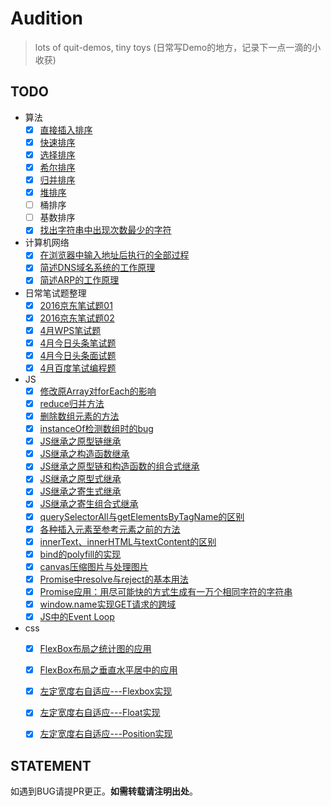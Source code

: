 # Audition

> lots of quit-demos, tiny toys (日常写Demo的地方，记录下一点一滴的小收获)

## TODO

- 算法
    - [x] [直接插入排序](Algorithm/insertionSort.js)
    - [x] [快速排序](Algorithm/quickSortDigging.js)
    - [x] [选择排序](Algorithm/selectionSort.js)
    - [x] [希尔排序](Algorithm/shellSort.js)
    - [x] [归并排序](Algorithm/mergeSort.js)
    - [x] [堆排序](Algorithm/heapSortion.js)
    - [ ] 桶排序
    - [ ] 基数排序
    - [x] [找出字符串中出现次数最少的字符](Algorithm/objectFindLess.js)
    
- 计算机网络
    - [x] [在浏览器中输入地址后执行的全部过程](Network/index.md#在浏览器中输入wwwbaiducom后执行的全部过程)
    - [x] [简述DNS域名系统的工作原理](Network/index.md#简述dns域名系统的工作原理)
    - [x] [简述ARP的工作原理](Network/index.md#简述arp的工作原理)
    
- 日常笔试题整理
    - [x] [2016京东笔试题01](Algorithm/ACM/JD201601.js)
    - [x] [2016京东笔试题02](Algorithm/ACM/JD201602.js)
    - [x] [4月WPS笔试题](DailyProblem/2017-4-15WPS/README.md)
    - [x] [4月今日头条笔试题](DailyProblem/2017-4-18toutiao/README.md)
    - [x] [4月今日头条面试题](DailyProblem/2017-4-27toutiao/README.md)
    - [x] [4月百度笔试编程题](Algorithm/ACM/baidu20160427.js)
    
- JS
    - [x] [修改原Array对forEach的影响](ArrayMethods/forEachEffect.js)
    - [x] [reduce归并方法](ArrayMethods/reduce.js)
    - [x] [删除数组元素的方法](ArrayMethods/removes.js)
    - [x] [instanceOf检测数组时的bug](ArrayMethods/instanceOfBug.html)
    - [x] [JS继承之原型链继承](extends/prototypeExtends.js)
    - [x] [JS继承之构造函数继承](extends/constructorStealing.js)
    - [x] [JS继承之原型链和构造函数的组合式继承](extends/combinationInheritance.js)
    - [x] [JS继承之原型式继承](prototypalInheritace.js)
    - [x] [JS继承之寄生式继承](extends/parasiticExtends.js)
    - [x] [JS继承之寄生组合式继承](extends/parasiticCombination.js)
    - [x] [querySelectorAll与getElementsByTagName的区别](DOM/querySelectorAll.html)
    - [x] [各种插入元素至参考元素之前的方法](DOM/insertAdjacentElement.html)
    - [x] [innerText、innerHTML与textContent的区别](DOM/textContent-innerText-innerHtml.html)
    - [x] [bind的polyfill的实现](Algorithm/JS/bind-polyfill.js)
    - [x] [canvas压缩图片与处理图片](DOM/compressImage.html)
    - [x] [Promise中resolve与reject的基本用法](Algorithm/JS/Promise/readFilePromise.js)
    - [x] [Promise应用：用尽可能快的方式生成有一万个相同字符的字符串](Algorithm/JS/Promise/produceChar.js)
    - [x] [window.name实现GET请求的跨域](Algorithm/JS/window-name-cross-domain/index.html)
    - [x] [JS中的Event Loop](EventLoop/Native/README.md)

- css
    - [x] [FlexBox布局之统计图的应用](Flexbox/diagramChart.html)
    - [x] [FlexBox布局之垂直水平居中的应用](Flexbox/verticalCenter.html)
    - [x] [左定宽度右自适应---Flexbox实现](Flexbox/leftFixedWidth-flexbox.html)
    - [x] [左定宽度右自适应---Float实现](Flexbox/leftFixedWidth-float.html)
    - [x] [左定宽度右自适应---Position实现](Flexbox/leftFixedWidth-position.html)
    

## STATEMENT

如遇到BUG请提PR更正。**如需转载请注明出处**。